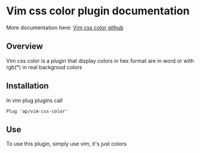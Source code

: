 # Vim css color plugin documentation

More documentation here: [Vim css color github](https://github.com/ap/vim-css-color)

## Overview

Vim css color is a plugin that display colors in hex format are in word or with rgb(*) in real backgroud colors

## Installation

In vim plug plugins call

```vim
Plug 'ap/vim-css-color'
```

## Use

To use this plugin, simply use vim, it's just colors
